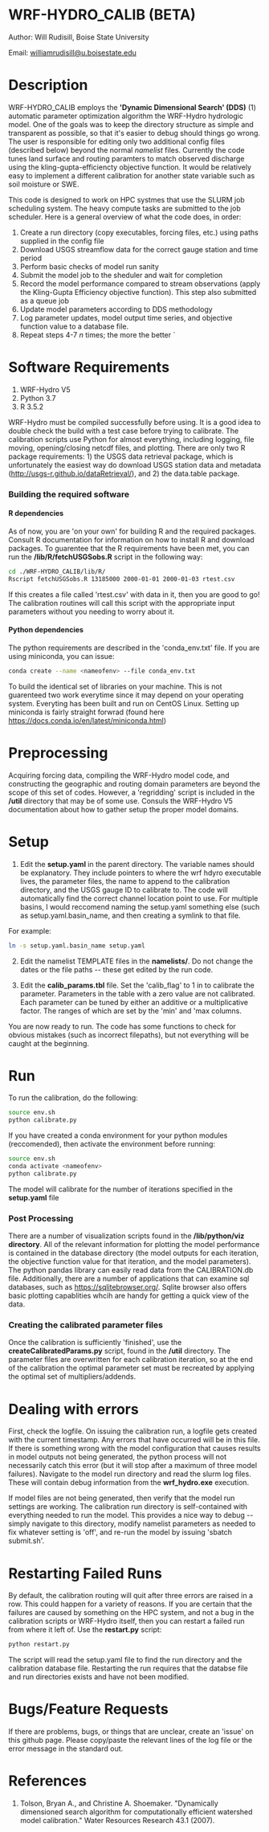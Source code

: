 # WRF-HYDRO_CALIB (BETA)
Author: Will Rudisill, Boise State University

Email: williamrudisill@u.boisestate.edu


# Description
WRF-HYDRO_CALIB employs the **'Dynamic Dimensional Search' (DDS)** (1) automatic parameter optimization algorithm the WRF-Hydro hydrologic model. 
One of the goals was to keep the directory structure as simple and transparent as possible,
so that it's easier to debug should things go wrong. The user is responsible for editing only two additional config files 
(described below) beyond the normal *namelist* files. Currently the code tunes land surface and routing paramters to match observed discharge using the kling-gupta-efficiencty objective function. It would be relatively easy to implement a different calibration for another state variable such as soil moisture or SWE. 

This code is designed to work on HPC systmes that use the SLURM job scheduling system. The heavy compute tasks are submitted to the job scheduler. Here is a general overview of what the code does, in order:

1. Create a run directory (copy executables, forcing files, etc.) using paths supplied in the config file
2. Download USGS streamflow data for the correct gauge station and time period 
3. Perform basic checks of model run sanity
4. Submit the model job to the sheduler and wait for completion
5. Record the model performance compared to stream observations (apply the Kling-Gupta Efficiency objective function). This step also submitted as a queue job 
6. Update model parameters according to DDS methodology 
7. Log parameter updates, model output time series, and objective function value to a database file. 
8. Repeat steps 4-7 *n* times; the more the better
`

# Software Requirements 
1) WRF-Hydro V5
2) Python 3.7
3) R 3.5.2 


WRF-Hydro must be compiled successfully before using. It is a good idea to double check the build with a test case before trying to calibrate.
The calibration scripts use Python for almost everything, including logging, file moving, opening/closing netcdf files, and plotting. There are only two R package requirements: 1) the USGS data retrieval package, which is unfortunately the easiest way do download USGS station data and metadata (http://usgs-r.github.io/dataRetrieval/), and 2) the data.table package. 
### Building the required software
#### R dependencies 
As of now, you are 'on your own' for building R and the required packages. Consult R documentation for information on how to install R and download packages. To guarentee that the R requirements have been met, you can run the **/lib/R/fetchUSGSobs.R** script in the following way:
```bash
cd ./WRF-HYDRO_CALIB/lib/R/
Rscript fetchUSGSobs.R 13185000 2000-01-01 2000-01-03 rtest.csv
```
If this creates a file called 'rtest.csv' with data in it, then you are good to go! The calibration routines will call this script with the appropriate input parameters without you needing to worry about it. 

#### Python dependencies 

The python requirements are described in the 'conda_env.txt' file. If you are using miniconda, you can issue:

```bash 
conda create --name <nameofenv> --file conda_env.txt
```
To build the identical set of libraries on your machine. This is not guarenteed two work everytime since it may depend on your operating system. Everyting has been built and run on CentOS Linux. Setting up miniconda is fairly straight forwrad (found here https://docs.conda.io/en/latest/miniconda.html) 
# Preprocessing
Acquiring forcing data, compiling the WRF-Hydro model code, and constructing the geographic and routing domain parameters are beyond the scope of this set of codes. However, a 'regridding' script is included in the **/util** directory that may be of some use. Consuls the WRF-Hydro V5 documentation about how to gather setup the proper model domains. 


# Setup
1. Edit the **setup.yaml** in the parent directory. The variable names should be explanatory. They include pointers to where the wrf hdyro executable lives, the parameter files, the name to append to the calibration directory, and the USGS gauge ID to calibrate to. The code will automatically find the correct channel location point to use. For multiple basins, I would reccomend naming the setup.yaml something else (such as setup.yaml.basin_name, and then creating a symlink to that file. 

For example:
```bash
ln -s setup.yaml.basin_name setup.yaml
```

2. Edit the namelist TEMPLATE files in the **namelists/**. Do not change the dates or the file paths -- these get edited by the run code. 

3. Edit the **calib_params.tbl** file. Set the 'calib_flag' to 1 in to calibrate the parameter. Parameters in the table with a 
zero value are not calibrated. Each parameter can be tuned by either an additive or a multiplicative factor. The ranges of which are set by the 'min' and 'max columns.

You are now ready to run. The code has some functions to check for obvious mistakes (such as incorrect filepaths), but not everything will be caught at the beginning. 

# Run  
To run the calibration, do the following:
```bash
source env.sh
python calibrate.py 
```
If you have created a conda environment for your python modules (reccomended), then activate the environment before running: 
```bash
source env.sh
conda activate <nameofenv>
python calibrate.py 
```
The model will calibrate for the number of iterations specified in the **setup.yaml** file 

### Post Processing
There are a number of visualization scripts found in the **/lib/python/viz directory**. All of the relevant information for plotting the model performance is contained in the database directory (the model outputs for each iteration, the objective function value for that iteration, and the model parameters). The python pandas library can easily read data from the CALIBRATION.db file. Additionally, there are a number of applications that can examine sql databases, such as https://sqlitebrowser.org/. Sqlite browser also offers basic plotting capablities whcih are handy for getting a quick view of the data. 

### Creating the calibrated parameter files 
Once the calibration is sufficiently 'finished', use the **createCalibratedParams.py** script, found in the **/util** directory. The parameter files are overwritten for each calibration iteration, so at the end of the calibration the optimal parameter set must be recreated by applying the optimal set of multipliers/addends. 



# Dealing with errors
First, check the logfile. On issuing the calibration run, a logfile gets created with the current timestamp. Any errors that 
have occurred will be in this file. If there is something wrong with the model configuration that causes results in model outputs not being generated, the python process will not necessarily catch this error (but it will stop after a maximum of three model failures). Navigate to the model run directory and read the slurm log files. These will contain debug information from the **wrf_hydro.exe** execution. 

If model files are not being generated, then verify that the model run settings are working. The calibration run directory is self-contained with everything needed to run the model. This provides a nice way to debug -- simply navigate to this directory, modify namelist parameters as needed to fix whatever setting is 'off', and re-run the model by issuing 'sbatch submit.sh'. 

# Restarting Failed Runs 
By default, the calibration routing will quit after three errors are raised in a row. This could happen for a variety of reasons. If you are certain that the failures are caused by something on the HPC system, and not a bug in the calibration scripts or WRF-Hydro itself, then you can restart a failed run from where it left of.  Use the **restart.py** script:
```bash
python restart.py
```
The script will read the setup.yaml file to find the run directory and the calibration database file. Restarting the run requires that the databse file and run directories exists and have not been modified. 



# Bugs/Feature Requests
If there are problems, bugs, or things that are unclear, create an 'issue' on this github page. Please copy/paste the relevant lines of the log file or the error message in the standard out. 

# References
1. Tolson, Bryan A., and Christine A. Shoemaker. "Dynamically dimensioned search algorithm for computationally efficient 
watershed model calibration." Water Resources Research 43.1 (2007).



